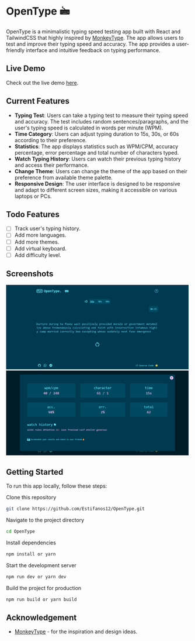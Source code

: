 # OpenType 🖮

OpenType is a minimalistic typing speed testing app built with React and TailwindCSS that highly inspired by [MonkeyType](https://www.monkeytype.com). The app allows users to test and improve their typing speed and accuracy. The app provides a user-friendly interface and intuitive feedback on typing performance.

## Live Demo

Check out the live demo [here](https://estifanos12.github.io/OpenType/).

## Current Features

- **Typing Test**: Users can take a typing test to measure their typing speed and accuracy. The test includes random sentences/paragraphs, and the user's typing speed is calculated in words per minute (WPM).
- **Time Category**: Users can adjust typing duration to 15s, 30s, or 60s according to their preference.
- **Statistics**: The app displays statistics such as WPM/CPM, accuracy percentage, error percentage and total number of characters typed.
- **Watch Typing History**: Users can watch their previous typing history and access their performance.
- **Change Theme**: Users can change the theme of the app based on their preference from available theme palette.
- **Responsive Design**: The user interface is designed to be responsive and adapt to different screen sizes, making it accessible on various laptops or PCs.

## Todo Features

- [ ] Track user's typing history.
- [ ] Add more languages.
- [ ] Add more themes.
- [ ] Add virtual keyboard.
- [ ] Add difficulty level.

## Screenshots

<img width="500" alt="Screen Shot 2022-08-28 at 9 15 36 AM" src="https://github.com/Estifanos12/OpenType/blob/main/screenshots/screenshot.jpg?raw=true">

<img width="500" alt="Screen Shot 2022-08-28 at 9 15 36 AM" src="https://github.com/Estifanos12/OpenType/blob/main/screenshots/screenshot2.jpg?raw=true">

<br>

## Getting Started

To run this app locally, follow these steps:
<br>

Clone this repository

```bash
git clone https://github.com/Estifanos12/OpenType.git
```

Navigate to the project directory

```bash
cd OpenType
```

Install dependencies

```bash
npm install or yarn
```

Start the development server

```bash
npm run dev or yarn dev
```

Build the project for production

```bash
npm run build or yarn build
```

## Acknowledgement

- [MonkeyType](https://www.monkeytype.com) - for the inspiration and design ideas.
